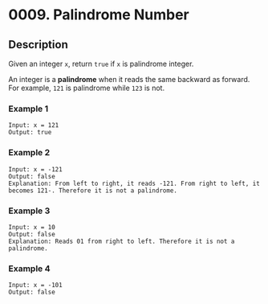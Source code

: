 # 0009. Palindrome Number

## Description
Given an integer `x`, return `true` if `x` is palindrome integer.

An integer is a **palindrome** when it reads the same backward as forward. For example, `121` is palindrome while `123` is not.

### Example 1

```
Input: x = 121
Output: true
```

### Example 2
```
Input: x = -121
Output: false
Explanation: From left to right, it reads -121. From right to left, it becomes 121-. Therefore it is not a palindrome.
```

### Example 3
```
Input: x = 10
Output: false
Explanation: Reads 01 from right to left. Therefore it is not a palindrome.
```

### Example 4
```
Input: x = -101
Output: false
```